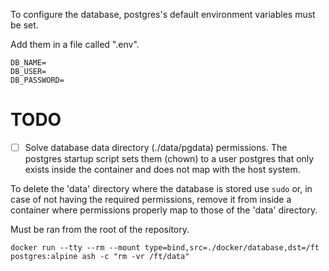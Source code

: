 To configure the database, postgres's default environment variables
must be set.

Add them in a file called ".env".

```
DB_NAME=
DB_USER=
DB_PASSWORD=
```

# TODO

- [ ] Solve database data directory (./data/pgdata) permissions.
The postgres startup script sets them (chown) to a user postgres that only exists inside the container and does not map with the host system.

To delete the 'data' directory where the database is stored use `sudo` or, in case of not having the required permissions, remove it from inside a container where permissions properly map to those of the 'data' directory.

Must be ran from the root of the repository.

```
docker run --tty --rm --mount type=bind,src=./docker/database,dst=/ft postgres:alpine ash -c "rm -vr /ft/data"
```
